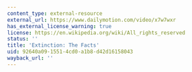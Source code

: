 ```yaml
---
content_type: external-resource
external_url: https://www.dailymotion.com/video/x7w7wxr
has_external_license_warning: true
license: https://en.wikipedia.org/wiki/All_rights_reserved
status: ''
title: 'Extinction: The Facts'
uid: 92640a09-1551-4cd0-a1b8-d42d16158043
wayback_url: ''
---
```

